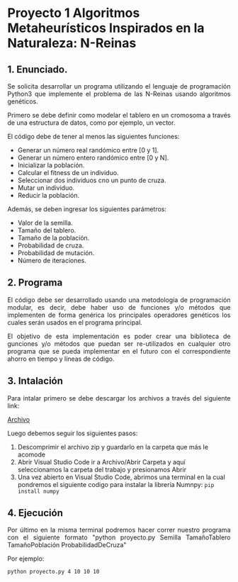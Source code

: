 # Proyecto 1 Algoritmos Metaheurísticos Inspirados en la Naturaleza: N-Reinas

## 1. Enunciado.

<p style="text-align: justify">Se solicita desarrollar un programa utilizando el lenguaje de programación Python3 que implemente el problema de las N-Reinas usando algoritmos genéticos.</p>

<p style="text-align: justify">Primero se debe definir como modelar el tablero en un cromosoma a través de una estructura de datos, como por ejemplo, un vector.</p>

<p style="text-align: justify">El código debe de tener al menos las siguientes funciones:</p>

- Generar un número real randómico entre [0 y 1].
- Generar un número entero randómico entre [0 y N].
- Inicializar la población.
- Calcular el fitness de un individuo.
- Seleccionar dos individuos cno un punto de cruza.
- Mutar un individuo.
- Reducir la población. 

<p style="text-align: justify">Además, se deben ingresar los siguientes parámetros:</p>

- Valor de la semilla.
- Tamaño del tablero.
- Tamaño de la población.
- Probabilidad de cruza.
- Probabilidad de mutación.
- Número de iteraciones.

## 2. Programa



<p style="text-align: justify">El código debe ser desarrollado usando una metodología de programación modular, es decir, debe haber uso de funciones y/o métodos que implementen de forma genérica los principales operadores genéticos los cuales serán usados en el programa principal.</p>

<p style="text-align: justify">El objetivo de esta implementación es poder crear una biblioteca de gunciones y/o métodos que puedan ser re-utilizados en cualquier otro programa que se pueda implementar en el futuro con el correspondiente ahorro en tiempo y líneas de código.</p>

## 3. Intalación

<p style="text-align: justify">Para intalar primero se debe descargar los archivos a través del siguiente link:</p> 

[Archivo](https://github.com/cmonttf/Proyecto-1/archive/refs/heads/main.zip) 

<p style="text-align: justify">Luego debemos seguir los siguientes pasos:</p>

1. Descomprimir el archivo zip y guardarlo en la carpeta que más le acomode
2. Abrir Visual Studio Code ir a Archivo/Abrir Carpeta y aquí seleccionamos la carpeta del trabajo y presionamos Abrir
3. Una vez abierto en Visual Studio Code, abrimos una terminal en la cual pondremos el siguiente codigo para instalar la librería Numnpy: `pip install numpy`

## 4. Ejecución

<p style="text-align: justify">Por último en la misma terminal podremos hacer correr nuestro programa con el siguiente formato "python proyecto.py Semilla TamañoTablero TamañoPoblación ProbabilidadDeCruza"</p>

Por ejemplo:

```python proyecto.py 4 10 10 10```
